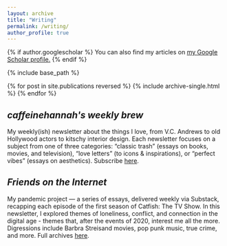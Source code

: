 ```yaml
---
layout: archive
title: "Writing"
permalink: /writing/
author_profile: true
---
```


{% if author.googlescholar %}
  You can also find my articles on <u><a href="{{author.googlescholar}}">my Google Scholar profile</a>.</u>
{% endif %}

{% include base_path %}

{% for post in site.publications reversed %}
  {% include archive-single.html %}
{% endfor %}

## _caffeinehannah's weekly brew_

My weekly(ish) newsletter about the things I love, from V.C. Andrews to old Hollywood actors to kitschy interior design. Each newsletter focuses on a subject from one of three categories: “classic trash” (essays on books, movies, and television), “love letters” (to icons & inspirations), or “perfect vibes” (essays on aesthetics). Subscribe [here](https://caffeinehannah.substack.com/). 

## _Friends on the Internet_

My pandemic project — a series of essays, delivered weekly via Substack, recapping each episode of the first season of Catfish: The TV Show. In this newsletter, I explored themes of loneliness, conflict, and connection in the digital age - themes that, after the events of 2020, interest me all the more. Digressions include Barbra Streisand movies, pop punk music, true crime, and more. Full archives [here](https://friendsontheinternet.substack.com/). 